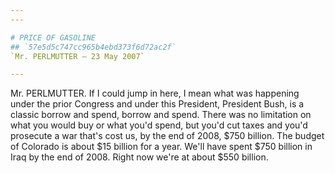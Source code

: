 ```yaml
---
---

# PRICE OF GASOLINE
## `57e5d5c747cc965b4ebd373f6d72ac2f`
`Mr. PERLMUTTER — 23 May 2007`

---
```



Mr. PERLMUTTER. If I could jump in here, I mean what was happening 
under the prior Congress and under this President, President Bush, is a 
classic borrow and spend, borrow and spend. There was no limitation on 
what you would buy or what you'd spend, but you'd cut taxes and you'd 
prosecute a war that's cost us, by the end of 2008, $750 billion. The 
budget of Colorado is about $15 billion for a year. We'll have spent 
$750 billion in Iraq by the end of 2008. Right now we're at about $550 
billion.